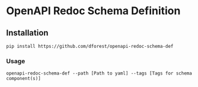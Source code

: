 # OpenAPI Redoc Schema Definition

## Installation

```
pip install https://github.com/dforest/openapi-redoc-schema-def
```

### Usage

```
openapi-redoc-schema-def --path [Path to yaml] --tags [Tags for schema component(s)]
```
